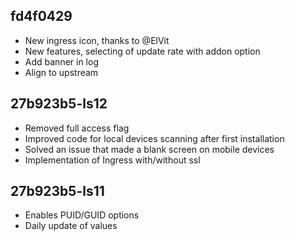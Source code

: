 
## fd4f0429
- New ingress icon, thanks to @ElVit
- New features, selecting of update rate with addon option
- Add banner in log
- Align to upstream

## 27b923b5-ls12
- Removed full access flag
- Improved code for local devices scanning after first installation
- Solved an issue that made a blank screen on mobile devices
- Implementation of Ingress with/without ssl

## 27b923b5-ls11
- Enables PUID/GUID options
- Daily update of values
